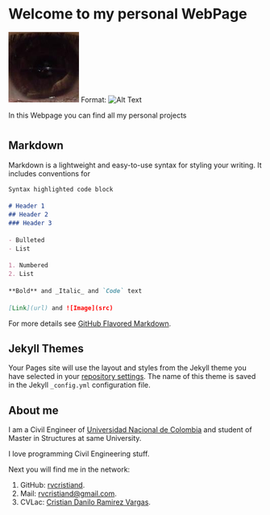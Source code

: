 # Welcome to my personal WebPage

![Me](me.jpg)
Format: ![Alt Text](http://github.com/rvcristiand)

In this Webpage you can find all my personal projects

# 

## Markdown

Markdown is a lightweight and easy-to-use syntax for styling your writing. It includes conventions for

```markdown
Syntax highlighted code block

# Header 1
## Header 2
### Header 3

- Bulleted
- List

1. Numbered
2. List

**Bold** and _Italic_ and `Code` text

[Link](url) and ![Image](src)
```

For more details see [GitHub Flavored Markdown](https://guides.github.com/features/mastering-markdown/).

## Jekyll Themes

Your Pages site will use the layout and styles from the Jekyll theme you have selected in your [repository settings](https://github.com/rvcristiand/rvcristiand.github.io/settings). The name of this theme is saved in the Jekyll `_config.yml` configuration file.

## About me
I am a Civil Engineer of [Universidad Nacional de Colombia](http://unal.edu.co) and student of Master in Structures at same University.

I love programming Civil Engineering stuff.

Next you will find me in the network:

1. GitHub: [rvcristiand](https://github.com/rvcristiand).
2. Mail: [rvcristiand@gmail.com](mailto:rvcristiand@gmail.com).
3. CVLac: [Cristian Danilo Ramirez Vargas](http://scienti.colciencias.gov.co:8081/cvlac/visualizador/generarCurriculoCv.do?cod_rh=0000122390).

